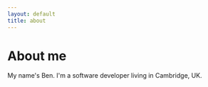 ```yaml
---
layout: default
title: about
---
```

# About me

My name's Ben. I'm a software developer living in Cambridge, UK.